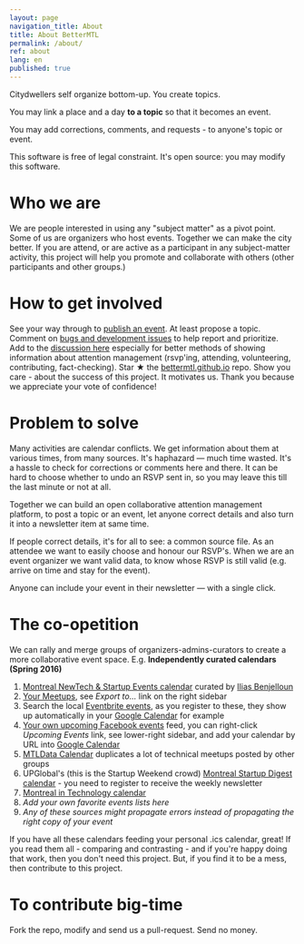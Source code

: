 ```yaml
---
layout: page
navigation_title: About
title: About BetterMTL
permalink: /about/
ref: about
lang: en
published: true
---
```


Citydwellers self organize bottom-up. You create topics. 

You may link a place and a day **to a topic** so that it becomes an event. 

You may add corrections, comments, and requests - to anyone's topic or event.

This software is free of legal constraint. It's open source: you may modify this software.



# Who we are

We are people interested in using any "subject matter" as a pivot point. Some of us are organizers who host events. Together we can make the city better. If you are attend, or are active as a participant in any subject-matter activity, this project will help you promote and collaborate with others (other participants and other groups.)

# How to get involved

See your way through to [publish an event](/create). At least propose a topic. Comment on [bugs and development issues](waffle.io/bettermtl/bettermtl.github.io) to help report and prioritize. Add to the [discussion here](gitter.im/bettermtl/general) especially for better methods of showing information about attention management (rsvp'ing, attending, volunteering, contributing, fact-checking). Star ★ the [bettermtl.github.io](https://github.com/bettermtl/bettermtl.github.io) repo. Show you care - about the success of this project. It motivates us. Thank you because we appreciate your vote of confidence!


# Problem to solve

Many activities are calendar conflicts. We get information about them at various times, from many sources. It's haphazard — much time wasted. It's a hassle to check for corrections or comments here and there. It can be hard to choose whether to undo an RSVP sent in, so you may leave this till the last minute or not at all.

Together we can build an open collaborative attention management platform, to post a topic or an event, let anyone correct details and also turn it into a newsletter item at same time.  

If people correct details, it's for all to see: a common source file. As an attendee we want to easily choose and honour our RSVP's. When we are an event organizer we want valid data, to know whose RSVP is still valid (e.g. arrive on time and stay for the event). 

Anyone can include your event in their newsletter — with a single click.


# The co-opetition
We can rally and merge groups of organizers-admins-curators to create a more collaborative event space. 
E.g.
**Independently curated calendars (Spring 2016)**

1. [Montreal NewTech & Startup Events calendar](http://notman.org/event-space/#mtltech) curated by [Ilias Benjelloun](https://www.linkedin.com/in/iliasbenjelloun)
1. [Your Meetups](http://www.meetup.com/find/events/?allMeetups=true&radius=50&userFreeform=Montr%C3%A9al%2C+QC&mcId=z278063&mcName=Montr%C3%A9al%2C+Qu%C3%A9bec%2C+CA&eventFilter=mysugg), see *Export to...* link on the right sidebar
1. Search the local [Eventbrite events](https://www.eventbrite.ca/d/canada--montreal/events/?crt=regular&sort=best&view=list), as you register to these, they show up automatically in your [Google Calendar](https://calendar.google.com/) for example
1. [Your own upcoming Facebook events](https://www.facebook.com/events/upcoming) feed, you can right-click *Upcoming Events* link, see lower-right sidebar, and add your calendar by URL into [Google Calendar](https://calendar.google.com/)
1. [MTLData Calendar](http://mtldata.com/calendar/) duplicates a lot of technical meetups posted by other groups
1. UPGlobal's (this is the Startup Weekend crowd) [Montreal Startup Digest calendar](https://www.startupdigest.com/digests/montreal) - you need to register to receive the weekly newsletter
1. [Montreal in Technology calendar](http://www.montrealintechnology.com/calendar/)
1. *Add your own favorite events lists here*
1. *Any of these sources might propagate errors instead of propagating the right copy of your event*


If you have all these calendars feeding your personal .ics calendar, great! 
If you read them all - comparing and contrasting - and 
if you're happy doing that work, then you don't need this project.
But, if you find it to be a mess, then contribute to this project.

# To contribute big-time

Fork the repo, modify and send us a pull-request. Send no money.
